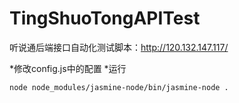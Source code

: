 # TingShuoTongAPITest
听说通后端接口自动化测试脚本：http://120.132.147.117/


*修改config.js中的配置
*运行
```
node node_modules/jasmine-node/bin/jasmine-node .
```